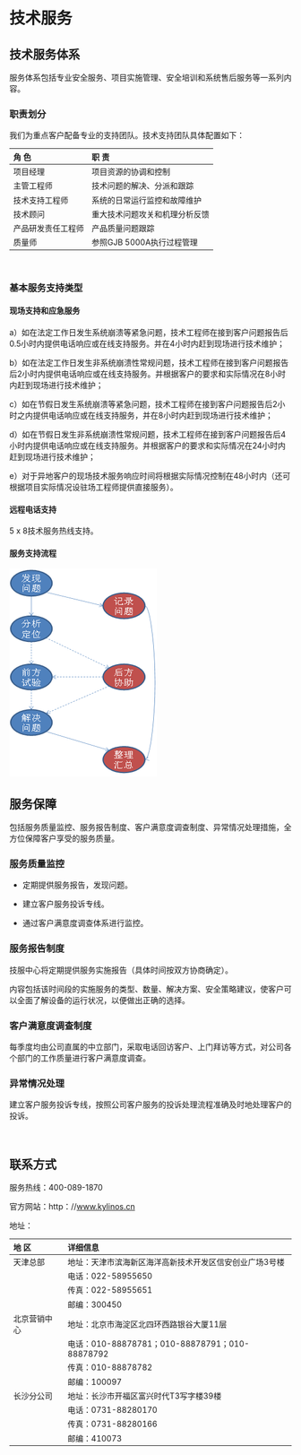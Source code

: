 # 技术服务
## 技术服务体系
服务体系包括专业安全服务、项目实施管理、安全培训和系统售后服务等一系列内容。

### 职责划分
我们为重点客户配备专业的支持团队。技术支持团队具体配置如下：

|角 色	|职 责
| :------------ | :------------ |
|项目经理	|项目资源的协调和控制
|主管工程师|	技术问题的解决、分派和跟踪
|技术支持工程师|	系统的日常运行监控和故障维护
|技术顾问|	重大技术问题攻关和机理分析反馈
|产品研发责任工程师|	产品质量问题跟踪
|质量师	|参照GJB 5000A执行过程管理

<br>

### 基本服务支持类型
#### 现场支持和应急服务
a）如在法定工作日发生系统崩溃等紧急问题，技术工程师在接到客户问题报告后0.5小时内提供电话响应或在线支持服务。并在4小时内赶到现场进行技术维护；

b）如在法定工作日发生非系统崩溃性常规问题，技术工程师在接到客户问题报告后2小时内提供电话响应或在线支持服务。并根据客户的要求和实际情况在8小时内赶到现场进行技术维护；

c）如在节假日发生系统崩溃等紧急问题，技术工程师在接到客户问题报告后2小时之内提供电话响应或在线支持服务，并在8小时内赶到现场进行技术维护；

d）如在节假日发生非系统崩溃性常规问题，技术工程师在接到客户问题报告后4小时内提供电话响应或在线支持服务。并根据客户的要求和实际情况在24小时内赶到现场进行技术维护；

e）对于异地客户的现场技术服务响应时间将根据实际情况控制在48小时内（还可根据项目实际情况设驻场工程师提供直接服务）。

#### 远程电话支持
5 x 8技术服务热线支持。

#### 服务支持流程

![图 1 服务支持流程](image/1.png)

## 服务保障
包括服务质量监控、服务报告制度、客户满意度调查制度、异常情况处理措施，全方位保障客户享受的服务质量。

### 服务质量监控
- 定期提供服务报告，发现问题。

- 建立客户服务投诉专线。

- 通过客户满意度调查体系进行监控。

### 服务报告制度
技服中心将定期提供服务实施报告（具体时间按双方协商确定）。

内容包括该时间段的实施服务的类型、数量、解决方案、安全策略建议，使客户可以全面了解设备的运行状况，以便做出正确的选择。

### 客户满意度调查制度
每季度均由公司直属的中立部门，采取电话回访客户、上门拜访等方式，对公司各个部门的工作质量进行客户满意度调查。

### 异常情况处理
建立客户服务投诉专线，按照公司客户服务的投诉处理流程准确及时地处理客户的投诉。

<br>

## 联系方式
服务热线：400-089-1870

官方网站：http：//www.kylinos.cn

地址：

|地 区|详细信息|
| :------------ | :------------ |
|天津总部|	地址：天津市滨海新区海洋高新技术开发区信安创业广场3号楼
||电话：022-58955650
||传真：022-58955651
||邮编：300450
|北京营销中心|	地址：北京市海淀区北四环西路银谷大厦11层
||电话：010-88878781；010-88878791；010-88878792
||传真：010-88878782
||邮编：100097
|长沙分公司|	地址：长沙市开福区富兴时代T3写字楼39楼
||电话：0731-88280170
||传真：0731-88280166
||邮编：410073

<br>
